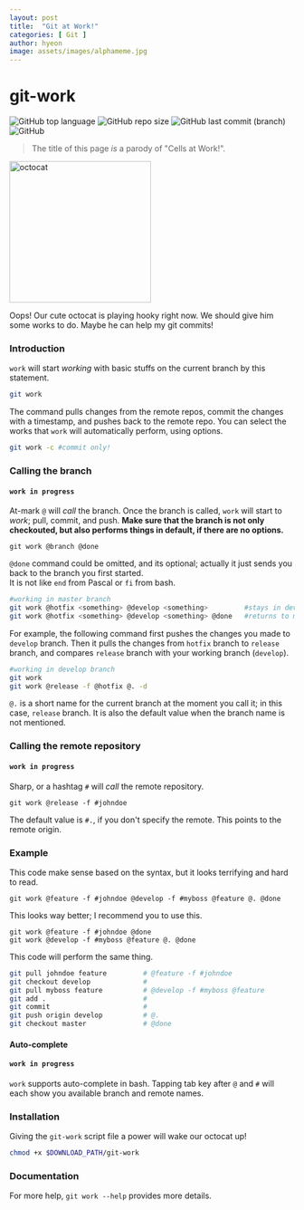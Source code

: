 ```yaml
---
layout: post
title:  "Git at Work!"
categories: [ Git ]
author: hyeon
image: assets/images/alphameme.jpg
---
```

# git-work
![GitHub top language](https://img.shields.io/github/languages/top/hyeondnl/git-work) ![GitHub repo size](https://img.shields.io/github/repo-size/hyeondnl/git-work) ![GitHub last commit (branch)](https://img.shields.io/github/last-commit/hyeondnl/git-work/master) ![GitHub](https://img.shields.io/github/license/hyeondnl/git-work)

> The title of this page *is* a parody of "Cells at Work!".

[<img src="https://github.githubassets.com/images/modules/logos_page/Octocat.png" alt="octocat" width="250" />](https://github.com)

Oops! Our cute octocat is playing hooky right now. We should give him some works to do. Maybe he can help my git commits!

### Introduction
`work` will start *working* with basic stuffs on the current branch by this statement.
```bash
git work
```
The command pulls changes from the remote repos, commit the changes with a timestamp, and pushes back to the remote repo.
You can select the works that `work` will automatically perform, using options.
```bash
git work -c #commit only!
```

### Calling the branch
#### `work in progress`
At-mark `@` will *call* the branch.
Once the branch is called, `work` will start to *work*; pull, commit, and push.
**Make sure that the branch is not only checkouted, but also performs things in default, if there are no options.**
```
git work @branch @done
```
`@done` command could be omitted, and its optional; actually it just sends you back to the branch you first started.  
It is not like `end` from Pascal or `fi` from bash.
```bash
#working in master branch
git work @hotfix <something> @develop <something>         #stays in develop branch
git work @hotfix <something> @develop <something> @done   #returns to master branch
```

For example, the following command first pushes the changes you made to `develop` branch. Then it pulls the changes from `hotfix` branch to `release` branch, and compares `release` branch with your working branch (`develop`).
```bash
#working in develop branch
git work
git work @release -f @hotfix @. -d
```

`@.` is a short name for the current branch at the moment you call it; in this case, `release` branch. It is also the default value when the branch name is not mentioned.

### Calling the remote repository
#### `work in progress`

Sharp, or a hashtag `#` will *call* the remote repository.
```
git work @release -f #johndoe
```
The default value is `#.`, if you don't specify the remote. This points to the remote origin.

### Example
This code make sense based on the syntax, but it looks terrifying and hard to read.
```
git work @feature -f #johndoe @develop -f #myboss @feature @. @done
```
This looks way better; I recommend you to use this.
```
git work @feature -f #johndoe @done
git work @develop -f #myboss @feature @. @done
```
This code will perform the same thing.
```bash
git pull johndoe feature         # @feature -f #johndoe
git checkout develop             # 
git pull myboss feature          # @develop -f #myboss @feature
git add .                        #
git commit                       #
git push origin develop          # @.
git checkout master              # @done
```

#### Auto-complete
#### `work in progress`
`work` supports auto-complete in bash. Tapping tab key after `@` and `#` will each show you available branch and remote names.

### Installation
Giving the `git-work` script file a power will wake our octocat up! 
```bash
chmod +x $DOWNLOAD_PATH/git-work
```

### Documentation
For more help, `git work --help` provides more details.
